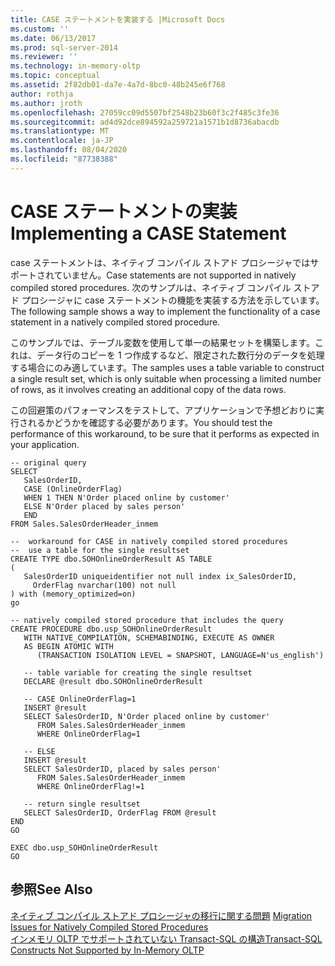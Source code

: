 ```yaml
---
title: CASE ステートメントを実装する |Microsoft Docs
ms.custom: ''
ms.date: 06/13/2017
ms.prod: sql-server-2014
ms.reviewer: ''
ms.technology: in-memory-oltp
ms.topic: conceptual
ms.assetid: 2f82db01-da7e-4a7d-8bc0-48b245e6f768
author: rothja
ms.author: jroth
ms.openlocfilehash: 27059cc09d5507bf2548b23b60f3c2f485c3fe36
ms.sourcegitcommit: ad4d92dce894592a259721a1571b1d8736abacdb
ms.translationtype: MT
ms.contentlocale: ja-JP
ms.lasthandoff: 08/04/2020
ms.locfileid: "87738388"
---
```

# <a name="implementing-a-case-statement"></a><span data-ttu-id="30f32-102">CASE ステートメントの実装</span><span class="sxs-lookup"><span data-stu-id="30f32-102">Implementing a CASE Statement</span></span>
  <span data-ttu-id="30f32-103">case ステートメントは、ネイティブ コンパイル ストアド プロシージャではサポートされていません。</span><span class="sxs-lookup"><span data-stu-id="30f32-103">Case statements are not supported in natively compiled stored procedures.</span></span> <span data-ttu-id="30f32-104">次のサンプルは、ネイティブ コンパイル ストアド プロシージャに case ステートメントの機能を実装する方法を示しています。</span><span class="sxs-lookup"><span data-stu-id="30f32-104">The following sample shows a way to implement the functionality of a case statement in a natively compiled stored procedure.</span></span>  
  
 <span data-ttu-id="30f32-105">このサンプルでは、テーブル変数を使用して単一の結果セットを構築します。これは、データ行のコピーを 1 つ作成するなど、限定された数行分のデータを処理する場合にのみ適しています。</span><span class="sxs-lookup"><span data-stu-id="30f32-105">The samples uses a table variable to construct a single result set, which is only suitable when processing a limited number of rows, as it involves creating an additional copy of the data rows.</span></span>  
  
 <span data-ttu-id="30f32-106">この回避策のパフォーマンスをテストして、アプリケーションで予想どおりに実行されるかどうかを確認する必要があります。</span><span class="sxs-lookup"><span data-stu-id="30f32-106">You should test the performance of this workaround, to be sure that it performs as expected in your application.</span></span>  
  
```  
-- original query  
SELECT   
   SalesOrderID,   
   CASE (OnlineOrderFlag)   
   WHEN 1 THEN N'Order placed online by customer'  
   ELSE N'Order placed by sales person'  
   END  
FROM Sales.SalesOrderHeader_inmem  
  
--  workaround for CASE in natively compiled stored procedures  
--  use a table for the single resultset  
CREATE TYPE dbo.SOHOnlineOrderResult AS TABLE  
(  
   SalesOrderID uniqueidentifier not null index ix_SalesOrderID,  
     OrderFlag nvarchar(100) not null  
) with (memory_optimized=on)  
go  
  
-- natively compiled stored procedure that includes the query  
CREATE PROCEDURE dbo.usp_SOHOnlineOrderResult  
   WITH NATIVE_COMPILATION, SCHEMABINDING, EXECUTE AS OWNER  
   AS BEGIN ATOMIC WITH  
      (TRANSACTION ISOLATION LEVEL = SNAPSHOT, LANGUAGE=N'us_english')  
  
   -- table variable for creating the single resultset  
   DECLARE @result dbo.SOHOnlineOrderResult  
  
   -- CASE OnlineOrderFlag=1  
   INSERT @result   
   SELECT SalesOrderID, N'Order placed online by customer'  
      FROM Sales.SalesOrderHeader_inmem  
      WHERE OnlineOrderFlag=1  
  
   -- ELSE  
   INSERT @result   
   SELECT SalesOrderID, placed by sales person'  
      FROM Sales.SalesOrderHeader_inmem  
      WHERE OnlineOrderFlag!=1  
  
   -- return single resultset  
   SELECT SalesOrderID, OrderFlag FROM @result  
END  
GO  
  
EXEC dbo.usp_SOHOnlineOrderResult  
GO  
```  
  
## <a name="see-also"></a><span data-ttu-id="30f32-107">参照</span><span class="sxs-lookup"><span data-stu-id="30f32-107">See Also</span></span>  
 <span data-ttu-id="30f32-108">[ネイティブ コンパイル ストアド プロシージャの移行に関する問題](migration-issues-for-natively-compiled-stored-procedures.md) </span><span class="sxs-lookup"><span data-stu-id="30f32-108">[Migration Issues for Natively Compiled Stored Procedures](migration-issues-for-natively-compiled-stored-procedures.md) </span></span>  
 [<span data-ttu-id="30f32-109">インメモリ OLTP でサポートされていない Transact-SQL の構造</span><span class="sxs-lookup"><span data-stu-id="30f32-109">Transact-SQL Constructs Not Supported by In-Memory OLTP</span></span>](transact-sql-constructs-not-supported-by-in-memory-oltp.md)  
  
  
